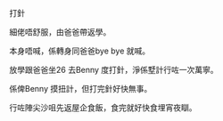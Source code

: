 打針

細佬唔舒服，由爸爸帶返學。

本身唔喊，係轉身同爸爸bye bye 就喊。

放學跟爸爸坐26 去Benny 度打針，淨係墅計行咗一次萬寧。

係俾Benny 摸扭計，但打完針好快無事。

行咗陣尖沙咀先返屋企食飯，食完就好快食埋宵夜瞓。
